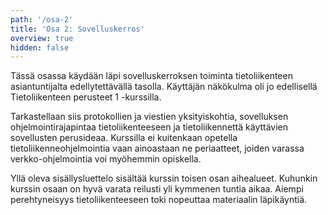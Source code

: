```yaml
---
path: '/osa-2'
title: 'Osa 2: Sovelluskerros'
overview: true
hidden: false
---
```




Tässä osassa käydään läpi sovelluskerroksen toiminta tietoliikenteen asiantuntijalta edellytettävällä tasolla. Käyttäjän näkökulma oli jo edellisellä Tietoliikenteen perusteet 1 -kurssilla.

Tarkastellaan siis protokollien ja viestien yksityiskohtia, sovelluksen ohjelmointirajapintaa tietoliikenteeseen ja tietoliikennettä käyttävien sovellusten perusideaa. Kurssilla ei kuitenkaan opetella tietoliikenneohjelmointia vaan ainoastaan ne periaatteet, joiden varassa verkko-ohjelmointia voi myöhemmin opiskella.


<please-login></please-login>

<pages-in-this-section></pages-in-this-section>

Yllä oleva sisällysluettelo sisältää kurssin toisen osan aihealueet. Kuhunkin kurssin osaan on hyvä varata reilusti yli kymmenen tuntia aikaa. Aiempi perehtyneisyys tietoliikenteeseen toki nopeuttaa materiaalin läpikäyntiä.


<exercises-in-this-section></exercises-in-this-section>
